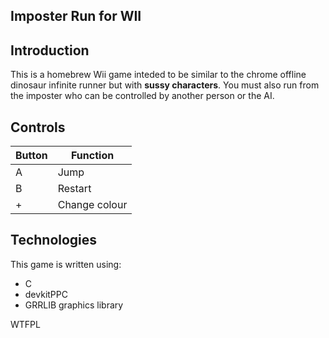 Imposter Run for WII
---------------------

## Introduction

This is a homebrew Wii game inteded to be similar to the chrome offline dinosaur infinite runner but with **sussy characters**.
You must also run from the imposter who can be controlled by another person or the AI.

## Controls

| Button         | Function        |
|--------------- | --------------- |
| A              | Jump            |
| B              | Restart         |
| +              | Change colour   |

## Technologies

This game is written using:

- C
- devkitPPC
- GRRLIB graphics library

<a href="http://www.wtfpl.net/"><img
       src="http://www.wtfpl.net/wp-content/uploads/2012/12/wtfpl-badge-4.png"
       width="80" height="15" alt="WTFPL" /></a>
